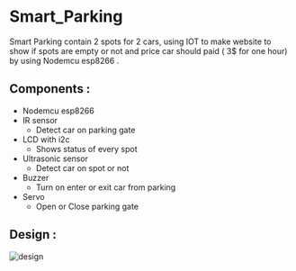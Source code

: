 <h1> Smart_Parking </h1>

 Smart Parking contain 2 spots for 2 cars, using IOT to make website to show if spots are empty or not and price car should paid ( 3$ for one hour) by using Nodemcu esp8266 .

## Components :
- Nodemcu esp8266 
- IR sensor 
  - Detect car on parking gate 
- LCD with i2c 
  - Shows status of every spot
- Ultrasonic sensor 
  - Detect car on spot or not
- Buzzer
  - Turn on enter or exit car from parking 
- Servo
  - Open or Close parking gate
  
## Design :
![design](https://user-images.githubusercontent.com/92337927/219876574-9ea014d4-0eba-438a-986c-561feeacfdc4.png)

